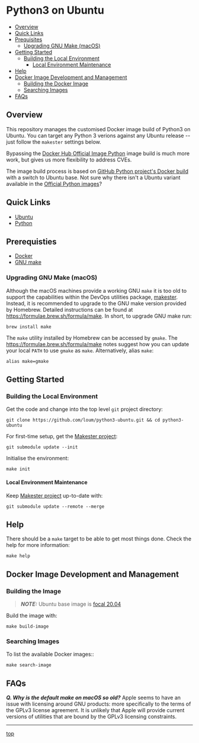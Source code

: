 # Python3 on Ubuntu
- [Overview](#Overview)
- [Quick Links](#Quick-Links)
- [Prequisites](#Prerequisites)
  - [Upgrading GNU Make (macOS)](#Upgrading-GNU-Make-(macOS))
- [Getting Started](#Getting-Started)
  - [Building the Local Environment](#Building-the-Local-Environment)
    - [Local Environment Maintenance](#Local-Environment-Maintenance)
- [Help](#Help)
- [Docker Image Development and Management](#Docker-Image-Development-and-Management)
  - [Building the Docker Image](#Building-the-Docker-Image)
  - [Searching Images](#Searching-Images)
- [FAQs](#FAQs)

## Overview
This repository manages the customised Docker image build of Python3 on Ubuntu.  You can target any Python 3 verions against any Ubuntu release -- just follow the `makester` settings below.

Bypassing the [Docker Hub Official Image Python](https://hub.docker.com/_/python>) image build is much more work, but gives us more flexibility to address CVEs.

The image build process is based on [GitHub Python project's Docker build](https://github.com/docker-library/python/blob/e0e01b8482ea14352c710134329cdd93ece88317/3.8/buster/slim/Dockerfile) with a switch to Ubuntu base.  Not sure why there isn't a Ubuntu variant available in the [Official Python images](https://hub.docker.com/_/python)?

## Quick Links
- [Ubuntu](https://ubuntu.com/)
- [Python](https://www.python.org/)

## Prerequisties
- [Docker](https://docs.docker.com/install/)
- [GNU make](<https://www.gnu.org/software/make/manual/make.html>)

### Upgrading GNU Make (macOS)
Although the macOS machines provide a working GNU `make` it is too old to support the capabilities within the DevOps utilities 
package, [makester](https://github.com/loum/makester).  Instead, it is recommended to upgrade to the GNU make version provided 
by Homebrew.  Detailed instructions can be found at https://formulae.brew.sh/formula/make.  In short, to upgrade GNU make run:
```
brew install make
```
The `make` utility installed by Homebrew can be accessed by `gmake`.  The https://formulae.brew.sh/formula/make notes suggest how you can update your local `PATH` to use `gmake` as `make`.  Alternatively, alias `make`:
```
alias make=gmake
```
## Getting Started
### Building the Local Environment
Get the code and change into the top level `git` project directory:
```
git clone https://github.com/loum/python3-ubuntu.git && cd python3-ubuntu
```
For first-time setup, get the [Makester project](https://github.com/loum/makester.git):
```
git submodule update --init
```
Initialise the environment:
```
make init
```
#### Local Environment Maintenance
Keep [Makester project](https://github.com/loum/makester.git) up-to-date with:
```
git submodule update --remote --merge
```
## Help
There should be a `make` target to be able to get most things done.  Check the help for more information:
```
make help
```
## Docker Image Development and Management
### Building the Image
> **_NOTE:_** Ubuntu base image is [focal 20.04](https://github.com/tianon/docker-brew-ubuntu-core/blob/fc9c4ef6e3d4891577936f0b103331e79e1e8281/focal/Dockerfile)

Build the image with:
```
make build-image
```
### Searching Images
To list the available Docker images::
```
make search-image
```
## FAQs
**_Q. Why is the default make on macOS so old?_**
Apple seems to have an issue with licensing around GNU products: more specifically to the terms of the GPLv3 license agreement. It is unlikely that Apple will provide current versions of utilities that are bound by the GPLv3 licensing constraints.

---
[top](#Python3-on-Ubuntu)
